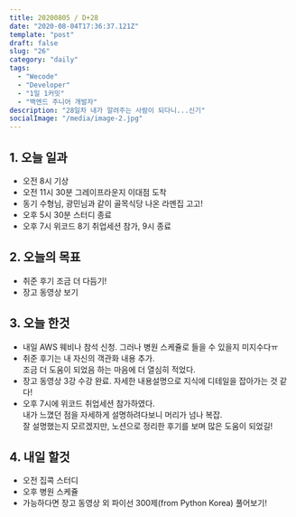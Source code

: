 ```yaml
---
title: 20200805 / D+28
date: "2020-08-04T17:36:37.121Z"
template: "post"
draft: false
slug: "26"
category: "daily"
tags:
  - "Wecode"
  - "Developer"
  - "1일 1커밋"
  - "백엔드 주니어 개발자"
description: "28일차 내가 알려주는 사람이 되다니...신기"
socialImage: "/media/image-2.jpg"
---
```


## 1. 오늘 일과

- 오전 8시 기상
- 오전 11시 30분 그레이프라운지 이대점 도착
- 동기 수형님, 광민님과 같이 골목식당 나온 라멘집 고고!
- 오후 5시 30분 스터디 종료
- 오후 7시 위코드 8기 취업세션 참가, 9시 종료

## 2. 오늘의 목표

- 취준 후기 조금 더 다듬기!
- 장고 동영상 보기

## 3. 오늘 한것

- 내일 AWS 웨비나 참석 신청. 그러나 병원 스케쥴로 들을 수 있을지 미지수다ㅠ
- 취준 후기는 내 자신의 객관화 내용 추가. </br>조금 더 도움이 되었음 하는 마음에 더 열심히 적었다.
- 장고 동영상 3강 수강 완료. 자세한 내용설명으로 지식에 디테일을 잡아가는 것 같다!
- 오후 7시에 위코드 취업세션 참가하였다. </br>내가 느꼈던 점을 자세하게 설명하려다보니 머리가 넘나 복잡.
  </br>잘 설명했는지 모르겠지만, 노션으로 정리한 후기를 보며 많은 도움이 되었길!

## 4. 내일 할것

- 오전 집콕 스터디
- 오후 병원 스케쥴
- 가능하다면 장고 동영상 외 파이선 300제(from Python Korea) 풀어보기!
